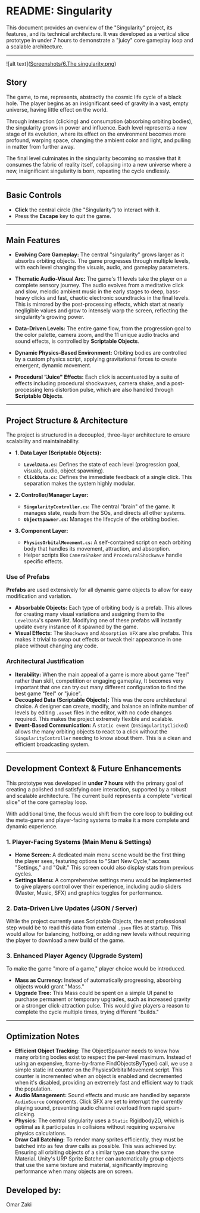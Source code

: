 # README: Singularity

This document provides an overview of the "Singularity" project, its features, and its technical architecture. It was developed as a vertical slice prototype in under 7 hours to demonstrate a "juicy" core gameplay loop and a scalable architecture.

---
![alt text]([Screenshots/6.The singularity.png](https://github.com/omarbaghdady/The-Singularity/blob/main/Screenshots/6.The%20singularity.png))
## Story

The game, to me, represents, abstractly the cosmic life cycle of a black hole. The player begins as an insignificant seed of gravity in a vast, empty universe, having little effect on the world.

Through interaction (clicking) and consumption (absorbing orbiting bodies), the singularity grows in power and influence. Each level represents a new stage of its evolution, where its effect on the environment becomes more profound, warping space, changing the ambient color and light, and pulling in matter from further away.

The final level culminates in the singularity becoming so massive that it consumes the fabric of reality itself, collapsing into a new universe where a new, insignificant singularity is born, repeating the cycle endlessly.

---

## Basic Controls

* **Click** the central circle (the "Singularity") to interact with it.
* Press the **Escape** key to quit the game.

---

## Main Features

* **Evolving Core Gameplay:** The central "singularity" grows larger as it absorbs orbiting objects. The game progresses through multiple levels, with each level changing the visuals, audio, and gameplay parameters.

* **Thematic Audio-Visual Arc:** The game's 11 levels take the player on a complete sensory journey. The audio evolves from a meditative click and slow, melodic ambient music in the early stages to deep, bass-heavy clicks and fast, chaotic electronic soundtracks in the final levels. This is mirrored by the post-processing effects, which start at nearly negligible values and grow to intensely warp the screen, reflecting the singularity's growing power.

* **Data-Driven Levels:** The entire game flow, from the progression goal to the color palette, camera zoom, and the 11 unique audio tracks and sound effects, is controlled by **Scriptable Objects**.

* **Dynamic Physics-Based Environment:** Orbiting bodies are controlled by a custom physics script, applying gravitational forces to create emergent, dynamic movement.

* **Procedural "Juice" Effects:** Each click is accentuated by a suite of effects including procedural shockwaves, camera shake, and a post-processing lens distortion pulse, which are also handled through **Scriptable Objects**.

---

## Project Structure & Architecture

The project is structured in a decoupled, three-layer architecture to ensure scalability and maintainability.

* **1. Data Layer (Scriptable Objects):**
    * **`LevelData.cs`:** Defines the state of each level (progression goal, visuals, audio, object spawning).
    * **`ClickData.cs`:** Defines the immediate feedback of a single click. This separation makes the system highly modular.

* **2. Controller/Manager Layer:**
    * **`SingularityController.cs`:** The central "brain" of the game. It manages state, reads from the SOs, and directs all other systems.
    * **`ObjectSpawner.cs`:** Manages the lifecycle of the orbiting bodies.

* **3. Component Layer:**
    * **`PhysicsOrbitalMovement.cs`:** A self-contained script on each orbiting body that handles its movement, attraction, and absorption.
    * Helper scripts like `CameraShaker` and `ProceduralShockwave` handle specific effects.

### Use of Prefabs

**Prefabs** are used extensively for all dynamic game objects to allow for easy modification and variation.
* **Absorbable Objects:** Each type of orbiting body is a prefab. This allows for creating many visual variations and assigning them to the `LevelData`'s spawn list. Modifying one of these prefabs will instantly update every instance of it spawned by the game.
* **Visual Effects:** The `Shockwave` and `Absorption VFX` are also prefabs. This makes it trivial to swap out effects or tweak their appearance in one place without changing any code.

### Architectural Justification
* **Iterability:** When the main appeal of a game is more about game "feel" rather than skill, competition or engaging gameplay, It becomes very important that one can try out many different configuration to find the best game "feel" or "juice".
* **Decoupled Data (Scriptable Objects):** This was the core architectural choice. A designer can create, modify, and balance an infinite number of levels by editing `.asset` files in the editor, with no code changes required. This makes the project extremely flexible and scalable.
* **Event-Based Communication:** A `static event` (`OnSingularityClicked`) allows the many orbiting objects to react to a click without the `SingularityController` needing to know about them. This is a clean and efficient broadcasting system.

---

## Development Context & Future Enhancements

This prototype was developed in **under 7 hours** with the primary goal of creating a polished and satisfying core interaction, supported by a robust and scalable architecture. The current build represents a complete "vertical slice" of the core gameplay loop.

With additional time, the focus would shift from the core loop to building out the meta-game and player-facing systems to make it a more complete and dynamic experience.

### 1. Player-Facing Systems (Main Menu & Settings)

* **Home Screen:** A dedicated main menu scene would be the first thing the player sees, featuring options to "Start New Cycle," access "Settings," and "Quit." This screen could also display stats from previous cycles.
* **Settings Menu:** A comprehensive settings menu would be implemented to give players control over their experience, including audio sliders (Master, Music, SFX) and graphics toggles for performance.

### 2. Data-Driven Live Updates (JSON / Server)

While the project currently uses Scriptable Objects, the next professional step would be to read this data from external `.json` files at startup. This would allow for balancing, hotfixing, or adding new levels without requiring the player to download a new build of the game.

### 3. Enhanced Player Agency (Upgrade System)

To make the game "more of a game," player choice would be introduced.
* **Mass as Currency:** Instead of automatically progressing, absorbing objects would grant "Mass."
* **Upgrade Tree:** This Mass could be spent on a simple UI panel to purchase permanent or temporary upgrades, such as increased gravity or a stronger click-attraction pulse. This would give players a reason to complete the cycle multiple times, trying different "builds."

---

## Optimization Notes

* **Efficient Object Tracking:** The ObjectSpawner needs to know how many orbiting bodies exist to respect the per-level maximum. Instead of using an expensive, frame-by-frame FindObjectsByType() call, we use a simple static int counter on the PhysicsOrbitalMovement script. This counter is incremented when an object is enabled and decremented when it's disabled, providing an extremely fast and efficient way to track the population.
* **Audio Management:** Sound effects and music are handled by separate `AudioSource` components. Click SFX are set to interrupt the currently playing sound, preventing audio channel overload from rapid spam-clicking.
* **Physics:** The central singularity uses a `Static` Rigidbody2D, which is optimal as it participates in collisions without requiring expensive physics calculations.
* **Draw Call Batching:** To render many sprites efficiently, they must be batched into as few draw calls as possible. This was achieved by: Ensuring all orbiting objects of a similar type can share the same Material. Unity's URP Sprite Batcher can automatically group objects that use the same texture and material, significantly improving performance when many objects are on screen.


## Developed by:
Omar Zaki
